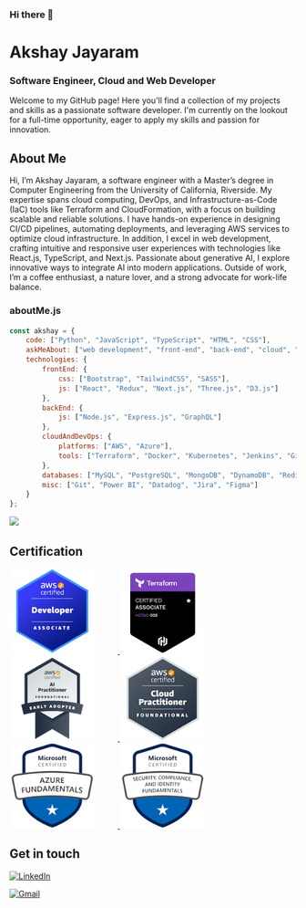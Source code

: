 ### Hi there 👋

<!--Credits for template: https://github.com/mansithanki -->


<!-- section - intro -->
# Akshay Jayaram
### Software Engineer, Cloud and Web Developer
Welcome to my GitHub page! Here you'll find a collection of my projects and skills as a passionate software developer. I'm currently on the lookout for a full-time opportunity, eager to apply my skills and passion for innovation.

## About Me
Hi, I’m Akshay Jayaram, a software engineer with a Master’s degree in Computer Engineering from the University of California, Riverside. My expertise spans cloud computing, DevOps, and Infrastructure-as-Code (IaC) tools like Terraform and CloudFormation, with a focus on building scalable and reliable solutions. I have hands-on experience in designing CI/CD pipelines, automating deployments, and leveraging AWS services to optimize cloud infrastructure. In addition, I excel in web development, crafting intuitive and responsive user experiences with technologies like React.js, TypeScript, and Next.js. Passionate about generative AI, I explore innovative ways to integrate AI into modern applications. Outside of work, I’m a coffee enthusiast, a nature lover, and a strong advocate for work-life balance.


### aboutMe.js

```javascript
const akshay = {
    code: ["Python", "JavaScript", "TypeScript", "HTML", "CSS"],
    askMeAbout: ["web development", "front-end", "back-end", "cloud", "DevOps", "IaC"],
    technologies: {
        frontEnd: {
            css: ["Bootstrap", "TailwindCSS", "SASS"],
            js: ["React", "Redux", "Next.js", "Three.js", "D3.js"]
        },
        backEnd: {
            js: ["Node.js", "Express.js", "GraphQL"]
        },
        cloudAndDevOps: {
            platforms: ["AWS", "Azure"],
            tools: ["Terraform", "Docker", "Kubernetes", "Jenkins", "GitHub Actions", "Ansible"]
        },
        databases: ["MySQL", "PostgreSQL", "MongoDB", "DynamoDB", "Redis"],
        misc: ["Git", "Power BI", "Datadog", "Jira", "Figma"]
    }
};
```
![](https://komarev.com/ghpvc/?username=Akshay-Jayaram&color=blue&style=for-the-badge)


<!-- section - job details -->

## Certification

<a href="https://www.credly.com/badges/cccaeb38-56ba-43fe-aa1b-c95a8dd4baac/public_url">
  <img src="./developer-associate.png" alt="AWS Certified Developer – Associate" width="150" height="150" style="margin-right: 40px;">
</a>
<a href="https://www.credly.com/badges/cccaeb38-56ba-43fe-aa1b-c95a8dd4baac/public_url">
  <img src="./terraform-associate.png" alt="HashiCorp Certified: Terraform Associate" width="150" height="150" style="margin-right: 40px;">
</a>
<a href="https://www.credly.com/badges/f815036f-4eea-4422-b31c-0f4d84f58755/public_url">
  <img src="./ai.png" alt="AWS Certified AI Practitioner" width="150" height="150" style="margin-right: 40px;">
</a>
<a href="https://www.credly.com/badges/73849694-12b1-4f52-91c2-2cf6fa46fd25/linked_in_profile">
  <img src="./cloud-practitioner.png" alt="AWS Certified Cloud Practitioner" width="150" height="150" style="margin-right: 40px;">
</a>
<a href="https://learn.microsoft.com/en-us/users/jayaramakshay-7505/credentials/a7273c77d8291f2d">
  <img src="./azure-fundamentals.png" alt="Microsoft Certified: Azure Fundamentals" width="150" height="150" style="margin-right: 40px;">
</a>
<a href="https://learn.microsoft.com/api/credentials/share/en-us/JAYARAMAKSHAY-7505/A811E2FFEF3D52EF?sharingId=B6702B394732500D">
  <img src="./security.png" alt="Microsoft Certified: Security, Compliance, and Identity Fundamentals" width="150" height="150">
</a>


## Get in touch

<a href="https://www.linkedin.com/in/akshay-jayaram/"><img alt="LinkedIn" src="https://img.shields.io/badge/linkedin-%230A66C2?style=for-the-badge&logo=linkedin&logoColor=white"/></a> &nbsp;

<a href="mailto:akshayj1814@gmail.com"><img alt="Gmail" src="https://img.shields.io/badge/gmail-%23EA4335?style=for-the-badge&logo=gmail&logoColor=white" /></a> &nbsp;





